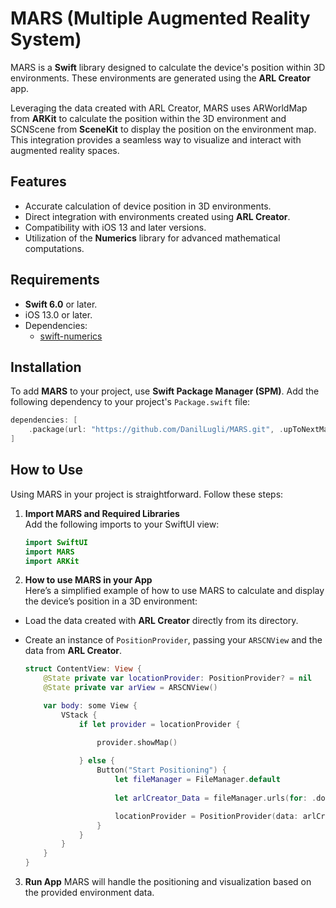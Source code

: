 # MARS (Multiple Augmented Reality System)

MARS is a **Swift** library designed to calculate the device's position within 3D environments. These environments are generated using the **ARL Creator** app. 

Leveraging the data created with ARL Creator, MARS uses ARWorldMap from **ARKit** to calculate the position within the 3D environment and SCNScene from  **SceneKit** to display the position on the environment map. This integration provides a seamless way to visualize and interact with augmented reality spaces.
## Features

- Accurate calculation of device position in 3D environments.
- Direct integration with environments created using **ARL Creator**.
- Compatibility with iOS 13 and later versions.
- Utilization of the **Numerics** library for advanced mathematical computations.

## Requirements

- **Swift 6.0** or later.
- iOS 13.0 or later.
- Dependencies:
  - [swift-numerics](https://github.com/apple/swift-numerics)

## Installation

To add **MARS** to your project, use **Swift Package Manager (SPM)**. Add the following dependency to your project's `Package.swift` file:

```swift
dependencies: [
    .package(url: "https://github.com/DanilLugli/MARS.git", .upToNextMajor(from: "1.0.0"))
]
```
## How to Use

Using MARS in your project is straightforward. Follow these steps:

1. **Import MARS and Required Libraries**  
Add the following imports to your SwiftUI view:

   ```swift
   import SwiftUI
   import MARS
   import ARKit
   ```
2.	**How to use MARS in your App**  
Here’s a simplified example of how to use MARS to calculate and display the device’s position in a 3D environment:

- Load the data created with **ARL Creator** directly from its directory.  
- Create an instance of `PositionProvider`, passing your `ARSCNView` and the data from **ARL Creator**.

    ```swift
    struct ContentView: View {
        @State private var locationProvider: PositionProvider? = nil
        @State private var arView = ARSCNView()

        var body: some View {
            VStack {
                if let provider = locationProvider {

                    provider.showMap()
                       
                } else {
                    Button("Start Positioning") {
                        let fileManager = FileManager.default
                        
                        let arlCreator_Data = fileManager.urls(for: .documentDirectory, in: .userDomainMask)[0].appendingPathComponent("ARL_Creator_DATA")

                        locationProvider = PositionProvider(data: arlCreator_Data, arSCNView: arView)
                    }
                }
            }
        }
    }
    ```
3.	**Run App**
MARS will handle the positioning and visualization based on the provided environment data.

